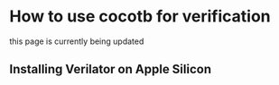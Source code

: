 <h1> How to use cocotb for verification </h1>

<p> this page is currently being updated </p>

<h2> Installing Verilator on Apple Silicon </h2>
